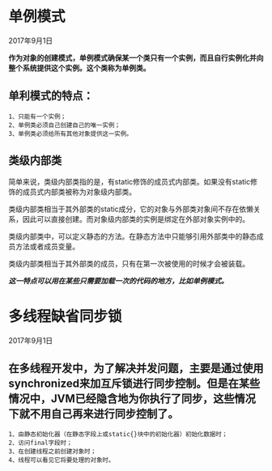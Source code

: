 # 单例模式

2017年9月1日 

**作为对象的创建模式，单例模式确保某一个类只有一个实例，而且自行实例化并向整个系统提供这个实例。这个类称为单例类。**

## 单利模式的特点：

	1、只能有一个实例；
	2、单例类必须自己创建自己的唯一实例；
	3、单例类必须给所有其他对象提供这一实例。

## 类级内部类

简单来说，类级内部类指的是，有static修饰的成员式内部类。如果没有static修饰的成员式内部类被称为对象级内部类。

类级内部类相当于其外部类的static成分，它的对象与外部类对象间不存在依懒关系，因此可以直接创建。而对象级内部类的实例是绑定在外部对象实例中的。

类级内部类中，可以定义静态的方法。在静态方法中只能够引用外部类中的静态成员方法或者成员变量。

类级内部类相当于其外部类的成员，只有在第一次被使用的时候才会被装载。

***这一特点可以用在某些只需要加载一次的代码的地方，比如单例模式。***

# 多线程缺省同步锁
2017年9月1日

## 在多线程开发中，为了解决并发问题，主要是通过使用synchronized来加互斥锁进行同步控制。但是在某些情况中，JVM已经隐含地为你执行了同步，这些情况下就不用自己再来进行同步控制了。

    1、由静态初始化器（在静态字段上或static{}块中的初始化器）初始化数据时；
    2、访问final字段时；
    3、在创建线程之前创建对象时；
    4、线程可以看见它将要处理的对象时。
